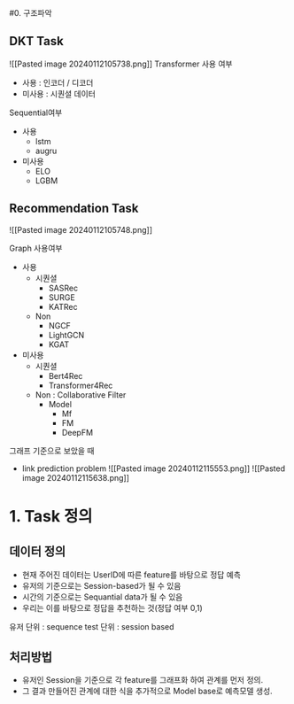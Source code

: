 #0. 구조파악
## DKT Task
![[Pasted image 20240112105738.png]]
Transformer 사용 여부
- 사용 : 인코더 / 디코더
- 미사용 : 시퀀셜 데이터

Sequential여부
- 사용  
	- lstm
	- augru
- 미사용
	- ELO
	- LGBM

## Recommendation Task
![[Pasted image 20240112105748.png]]

Graph 사용여부
- 사용
	- 시퀀셜
		- SASRec
		- SURGE
		- KATRec
	- Non
		- NGCF
		- LightGCN
		- KGAT
- 미사용
	- 시퀀셜
		- Bert4Rec
		- Transformer4Rec
	- Non : Collaborative Filter
		- Model
			- Mf
			- FM
			- DeepFM

그래프 기준으로 보았을 때 
- link prediction problem
![[Pasted image 20240112115553.png]]
![[Pasted image 20240112115638.png]]


# 1. Task 정의

## 데이터 정의
- 현재 주어진 데이터는 UserID에 따른 feature를 바탕으로 정답 예측
- 유저의 기준으로는 Session-based가 될 수 있음
- 시간의 기준으로는 Sequantial data가 될 수 있음
- 우리는 이를 바탕으로 정답을 추천하는 것(정답 여부 0,1)

유저 단위 : sequence
test 단위 : session based

## 처리방법
- 유저인 Session을 기준으로 각 feature를 그래프화 하여 관계를 먼저 정의.
- 그 결과 만들어진 관계에 대한 식을 추가적으로 Model base로 예측모델 생성.



